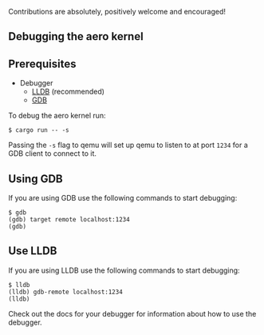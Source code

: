 Contributions are absolutely, positively welcome and encouraged!

## Debugging the aero kernel

## Prerequisites
- Debugger
    * [LLDB](https://lldb.llvm.org/) (recommended)
    * [GDB](https://www.gnu.org/software/gdb/)

To debug the aero kernel run:
```shell
$ cargo run -- -s
```

Passing the `-s` flag to qemu will set up qemu to listen to at port `1234` for a GDB client to connect to it.

## Using GDB
If you are using GDB use the following commands to start debugging:
```shell
$ gdb
(gdb) target remote localhost:1234
(gdb)
```

## Use LLDB
If you are using LLDB use the following commands to start debugging:
```shell
$ lldb
(lldb) gdb-remote localhost:1234
(lldb)
````

Check out the docs for your debugger for information about how to use the debugger.